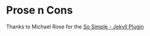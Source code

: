 # Prose n Cons




Thanks to Michael Rose for the [So Simple -  Jekyll Plugin](https://mmistakes.github.io/minimal-mistakes/)
